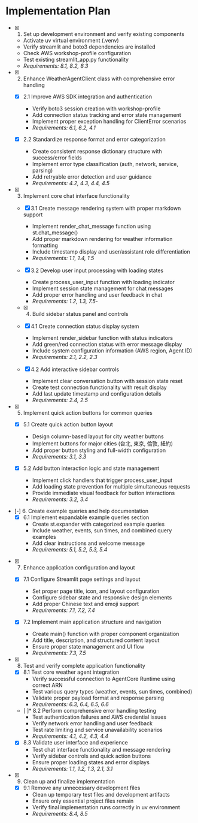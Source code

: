 # Implementation Plan

- [x] 1. Set up development environment and verify existing components
  - Activate uv virtual environment (.venv)
  - Verify streamlit and boto3 dependencies are installed
  - Check AWS workshop-profile configuration
  - Test existing streamlit_app.py functionality
  - _Requirements: 8.1, 8.2, 8.3_

- [x] 2. Enhance WeatherAgentClient class with comprehensive error handling
  - [x] 2.1 Improve AWS SDK integration and authentication
    - Verify boto3 session creation with workshop-profile
    - Add connection status tracking and error state management
    - Implement proper exception handling for ClientError scenarios
    - _Requirements: 6.1, 6.2, 4.1_

  - [x] 2.2 Standardize response format and error categorization
    - Create consistent response dictionary structure with success/error fields
    - Implement error type classification (auth, network, service, parsing)
    - Add retryable error detection and user guidance
    - _Requirements: 4.2, 4.3, 4.4, 4.5_

- [x] 3. Implement core chat interface functionality
  - [x] 3.1 Create message rendering system with proper markdown support
    - Implement render_chat_message function using st.chat_message()
    - Add proper markdown rendering for weather information formatting
    - Include timestamp display and user/assistant role differentiation
    - _Requirements: 1.1, 1.4, 1.5_

  - [x] 3.2 Develop user input processing with loading states
    - Create process_user_input function with loading indicator
    - Implement session state management for chat messages
    - Add proper error handling and user feedback in chat
    - _Requirements: 1.2, 1.3, 7.5_- 

  -  [x] 4. Build sidebar status panel and controls
  - [x] 4.1 Create connection status display system
    - Implement render_sidebar function with status indicators
    - Add green/red connection status with error message display
    - Include system configuration information (AWS region, Agent ID)
    - _Requirements: 2.1, 2.2, 2.3_

  - [x] 4.2 Add interactive sidebar controls
    - Implement clear conversation button with session state reset
    - Create test connection functionality with result display
    - Add last update timestamp and configuration details
    - _Requirements: 2.4, 2.5_

- [x] 5. Implement quick action buttons for common queries
  - [x] 5.1 Create quick action button layout
    - Design column-based layout for city weather buttons
    - Implement buttons for major cities (台北, 東京, 倫敦, 紐約)
    - Add proper button styling and full-width configuration
    - _Requirements: 3.1, 3.3_

  - [x] 5.2 Add button interaction logic and state management
    - Implement click handlers that trigger process_user_input
    - Add loading state prevention for multiple simultaneous requests
    - Provide immediate visual feedback for button interactions
    - _Requirements: 3.2, 3.4_

- [-] 6. Create example queries and help documentation
  - [x] 6.1 Implement expandable example queries section
    - Create st.expander with categorized example queries
    - Include weather, events, sun times, and combined query examples
    - Add clear instructions and welcome message
    - _Requirements: 5.1, 5.2, 5.3, 5.4_

- [x] 7. Enhance application configuration and layout
  - [x] 7.1 Configure Streamlit page settings and layout
    - Set proper page title, icon, and layout configuration
    - Configure sidebar state and responsive design elements
    - Add proper Chinese text and emoji support
    - _Requirements: 7.1, 7.2, 7.4_

  - [x] 7.2 Implement main application structure and navigation
    - Create main() function with proper component organization
    - Add title, description, and structured content layout
    - Ensure proper state management and UI flow
    - _Requirements: 7.3, 7.5_

- [x] 8. Test and verify complete application functionality
  - [x] 8.1 Test core weather agent integration
    - Verify successful connection to AgentCore Runtime using correct ARN
    - Test various query types (weather, events, sun times, combined)
    - Validate proper payload format and response parsing
    - _Requirements: 6.3, 6.4, 6.5, 6.6_

  - [ ]* 8.2 Perform comprehensive error handling testing
    - Test authentication failures and AWS credential issues
    - Verify network error handling and user feedback
    - Test rate limiting and service unavailability scenarios
    - _Requirements: 4.1, 4.2, 4.3, 4.4_

  - [x] 8.3 Validate user interface and experience
    - Test chat interface functionality and message rendering
    - Verify sidebar controls and quick action buttons
    - Ensure proper loading states and error displays
    - _Requirements: 1.1, 1.2, 1.3, 2.1, 3.1_

- [x] 9. Clean up and finalize implementation
  - [x] 9.1 Remove any unnecessary development files
    - Clean up temporary test files and development artifacts
    - Ensure only essential project files remain
    - Verify final implementation runs correctly in uv environment
    - _Requirements: 8.4, 8.5_